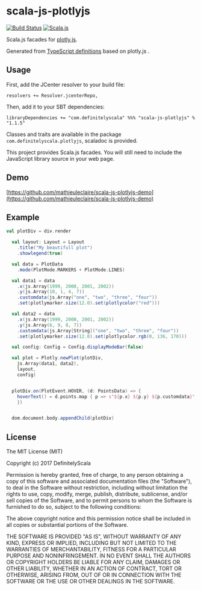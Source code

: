 scala-js-plotlyjs
===============

[![Build Status](https://travis-ci.org/DefinitelyScala/scala-js-plotlyjs.svg?branch=master)](https://travis-ci.org/DefinitelyScala/scala-js-plotlyjs)
[![Scala.js](https://www.scala-js.org/assets/badges/scalajs-0.6.15.svg)](https://www.scala-js.org/)

Scala.js facades for [plotly.js](https://plot.ly/javascript/).

Generated from [TypeScript definitions](https://github.com/DefinitelyTyped/DefinitelyTyped/tree/master/plotlyjs) based on plotly.js .

Usage
-----

First, add the JCenter resolver to your build file:
 
```
resolvers += Resolver.jcenterRepo,
```

Then, add it to your SBT dependencies:

```
libraryDependencies += "com.definitelyscala" %%% "scala-js-plotlyjs" % "1.1.5"
```

Classes and traits are available in the package `com.definitelyscala.plotlyjs`, scaladoc is provided.

This project provides Scala.js facades. You will still need to include the JavaScript library source in your web page.

Demo
------
[https://github.com/mathieuleclaire/scala-js-plotlyjs-demo](https://github.com/mathieuleclaire/scala-js-plotlyjs-demo)

Example
-------
```scala
val plotDiv = div.render

  val layout: Layout = Layout
    .title("My beautifull plot")
    .showlegend(true)

  val data = PlotData
    .mode(PlotMode.MARKERS + PlotMode.LINES)

  val data1 = data
    .x(js.Array(1999, 2000, 2001, 2002))
    .y(js.Array(10, 1, 4, 7))
    .customdata(js.Array("one", "two", "three", "four"))
    .set(plotlymarker.size(12.0).set(plotlycolor("red")))

  val data2 = data
    .x(js.Array(1999, 2000, 2001, 2002))
    .y(js.Array(6, 9, 8, 7))
    .customdata(js.Array[String]("one", "two", "three", "four"))
    .set(plotlymarker.size(12.0).set(plotlycolor.rgb(0, 136, 170)))

  val config: Config = Config.displayModeBar(false)

  val plot = Plotly.newPlot(plotDiv,
    js.Array(data1, data2),
    layout,
    config)


  plotDiv.on(PlotEvent.HOVER, (d: PointsData) => {
    hoverText() = d.points.map { p => s"${p.x} ${p.y} ${p.customdata}" }.mkString(" and ")
    })


  dom.document.body.appendChild(plotDiv)
```

License
-------

The MIT License (MIT)

Copyright (c) 2017 DefinitelyScala

Permission is hereby granted, free of charge, to any person obtaining a copy of this software and associated documentation files (the "Software"), to deal in the Software without restriction, including without limitation the rights to use, copy, modify, merge, publish, distribute, sublicense, and/or sell copies of the Software, and to permit persons to whom the Software is furnished to do so, subject to the following conditions:

The above copyright notice and this permission notice shall be included in all copies or substantial portions of the Software.

THE SOFTWARE IS PROVIDED "AS IS", WITHOUT WARRANTY OF ANY KIND, EXPRESS OR IMPLIED, INCLUDING BUT NOT LIMITED TO THE WARRANTIES OF MERCHANTABILITY, FITNESS FOR A PARTICULAR PURPOSE AND NONINFRINGEMENT. IN NO EVENT SHALL THE AUTHORS OR COPYRIGHT HOLDERS BE LIABLE FOR ANY CLAIM, DAMAGES OR OTHER LIABILITY, WHETHER IN AN ACTION OF CONTRACT, TORT OR OTHERWISE, ARISING FROM, OUT OF OR IN CONNECTION WITH THE SOFTWARE OR THE USE OR OTHER DEALINGS IN THE SOFTWARE.
